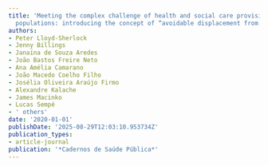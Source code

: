 ```yaml
---
title: 'Meeting the complex challenge of health and social care provision for rapidly-ageing
  populations: introducing the concept of “avoidable displacement from home”'
authors:
- Peter Lloyd-Sherlock
- Jenny Billings
- Janaı́na de Souza Aredes
- João Bastos Freire Neto
- Ana Amélia Camarano
- João Macedo Coelho Filho
- Josélia Oliveira Araújo Firmo
- Alexandre Kalache
- James Macinko
- Lucas Sempé
- ' others'
date: '2020-01-01'
publishDate: '2025-08-29T12:03:10.953734Z'
publication_types:
- article-journal
publication: '*Cadernos de Saúde Pública*'
---
```


